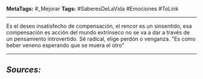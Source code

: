 **MetaTags:** #_Mejorar 
**Tags:** #SaberesDeLaVida #Emociones #ToLink 
- - -
Es el deseo insatisfecho de compensación,  el rencor es un sinsentido, esa compensación es acción del mundo extrínseco no se va a dar a través de un pensamiento introvertido.
Sé radical, elige perdón o venganza. 
"Es como beber veneno esperando que se muera el otro"
- - - 
## ***Sources:***